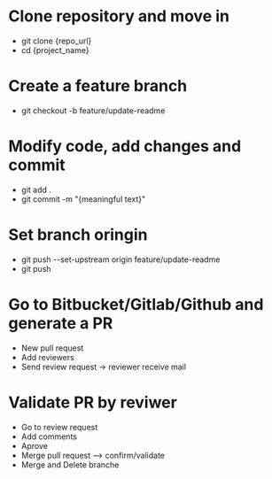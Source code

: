 # Clone repository and move in
- git clone {repo_url}
- cd {project_name}

# Create a feature branch
- git checkout -b feature/update-readme

# Modify code, add changes and commit
- git add .
- git commit -m "{meaningful text}"

# Set branch oringin
- git push --set-upstream origin feature/update-readme
- git push

# Go to Bitbucket/Gitlab/Github and generate a PR
- New pull request
- Add reviewers
- Send review request -> reviewer receive mail

# Validate PR by reviwer
- Go to review request
- Add comments
- Aprove
- Merge pull request --> confirm/validate
- Merge and Delete branche
